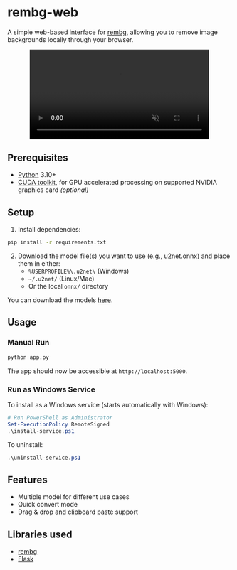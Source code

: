 # rembg-web

A simple web-based interface for [rembg](https://github.com/danielgatis/rembg), allowing you to remove image backgrounds locally through your browser.

<p align="center">
  <video src="https://raw.githubusercontent.com/narendnp/rembg-web/main/assets/demo.webm" autoplay loop muted playsinline width="80%">
  </video>
</p>

## Prerequisites

- [Python](https://www.python.org/) 3.10+
- [CUDA toolkit](https://developer.nvidia.com/cuda-downloads), for GPU accelerated processing on supported NVIDIA graphics card *(optional)*

## Setup

1. Install dependencies:
```bash
pip install -r requirements.txt
```

2. Download the model file(s) you want to use (e.g., u2net.onnx) and place them in either:
   - `%USERPROFILE%\.u2net\` (Windows)
   - `~/.u2net/` (Linux/Mac)
   - Or the local `onnx/` directory

You can download the models [here](https://github.com/danielgatis/rembg?tab=readme-ov-file#models).

## Usage

### Manual Run
```bash
python app.py
```
The app should now be accessible at `http://localhost:5000`.

### Run as Windows Service

To install as a Windows service (starts automatically with Windows):
```powershell
# Run PowerShell as Administrator
Set-ExecutionPolicy RemoteSigned
.\install-service.ps1
```

To uninstall:
```powershell
.\uninstall-service.ps1
```

## Features

- Multiple model for different use cases
- Quick convert mode
- Drag & drop and clipboard paste support

## Libraries used
- [rembg](https://github.com/danielgatis/rembg)
- [Flask](https://github.com/pallets/flask)